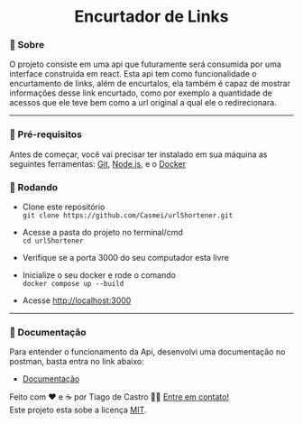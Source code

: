 <h1 align="center">Encurtador de Links</h1>

### 🔖 Sobre


O projeto consiste em uma api que futuramente será consumida por uma interface construida em react. Esta api tem como funcionalidade o encurtamento de links, além de encurtalos, ela também é capaz de mostrar informações desse link encurtado, como por exemplo a quantidade de acessos que ele teve bem como a url original a qual ele o redirecionara.

---

### 🏁 Pré-requisitos
Antes de começar, você vai precisar ter instalado em sua máquina as seguintes ferramentas:
[Git](https://git-scm.com), [Node.js](https://nodejs.org/en/), e o [Docker](https://www.docker.com/)

### 🎲 Rodando
- Clone este repositório <br>
```git clone https://github.com/Casmei/urlShortener.git```

- Acesse a pasta do projeto no terminal/cmd <br>
```cd urlShortener```
- Verifique se a porta 3000 do seu computador esta livre
- Inicialize o seu docker e rode o comando <br>```docker compose up --build```
- Acesse <http://localhost:3000>

---

### 📄 Documentação

Para entender o funcionamento da Api, desenvolvi uma documentação no postman, basta entra no link abaixo:
- [Documentação](https://documenter.getpostman.com/view/20969540/VVBUx6TL)


Feito com ❤️ e ☕ por Tiago de Castro 👋🏽 [Entre em contato!](https://www.linkedin.com/in/tiago-de-castro-lima-3814911b9/) <br>
Este projeto esta sobe a licença [MIT](./LICENSE).
